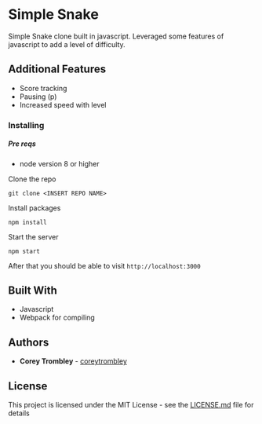 # Simple Snake
Simple Snake clone built in javascript. Leveraged some features of javascript to add a level of difficulty.

## Additional Features

- Score tracking
- Pausing (p)
- Increased speed with level

### Installing

##### Pre reqs

- node version 8 or higher

Clone the repo

```
git clone <INSERT REPO NAME>
```

Install packages

```
npm install
```

Start the server

```
npm start
```

After that you should be able to visit `http://localhost:3000`


## Built With

* Javascript
* Webpack for compiling

## Authors

* **Corey Trombley** - [coreytrombley](https://github.com/coreytrombley)

## License

This project is licensed under the MIT License - see the [LICENSE.md](LICENSE.md) file for details

